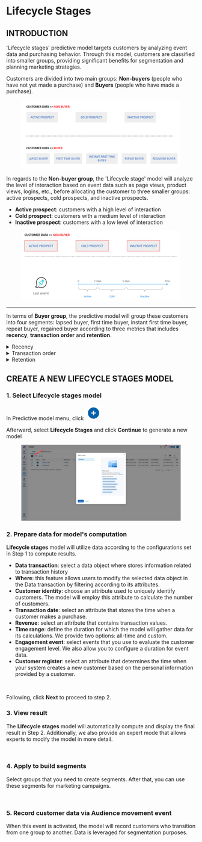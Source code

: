 # Lifecycle Stages

## **INTRODUCTION**

'Lifecycle stages' predictive model targets customers by analyzing event data and purchasing behavior. Through this model, customers are classified into smaller groups, providing significant benefits for segmentation and planning marketing strategies.&#x20;

Customers are divided into two main groups: **Non-buyers** (people who have not yet made a purchase) and **Buyers** (people who have made a purchase).

<figure><img src="../../.gitbook/assets/2024-03-03_11-50-27 (1).png" alt=""><figcaption></figcaption></figure>

In regards to the **Non-buyer group**, the 'Lifecycle stage' model will analyze the level of interaction based on event data such as page views, product views, logins, etc., before allocating the customer to three smaller groups: active prospects, cold prospects, and inactive prospects.

* **Active prospect**: customers with a high level of interaction
* **Cold prospect**: customers with a medium level of interaction
* **Inactive prospect**: customers with a low level of interaction

<figure><img src="../../.gitbook/assets/2024-03-03_12-07-33.png" alt=""><figcaption></figcaption></figure>

***

In terms of **Buyer group**, the predictive model will group these customers into four segments: lapsed buyer, first time buyer, instant first time buyer, repeat buyer, regained buyer according to three metrics that includes **recency**, **transaction order** and **retention**.

<details>

<summary>Recency</summary>

Definition: Recency refers to the duration between the last purchase and the time of calculation by the model. This metric is utilized by the model to recognize the 'lapsed buyer' group.

**Lapsed buyer**: Individuals who have refrained from making a purchase for an extended period.

</details>

<details>

<summary>Transaction order</summary>

Definition: Transaction order represents the count of a customer's orders.

**First time buyer**: customers who make a purchase for the first time.

**Instant first time buyer**: customers  who make a purchase for the first time and agree to provide personal information such as phone number and email.

</details>

<details>

<summary>Retention</summary>

Definition: Retention refers to the duration between a customer's last two orders.

**Repeat buyer**: customers for whom the duration between their last two orders is short.

**Regained buyer**:  customers for whom the duration between their last two orders is long.

</details>

## CREATE A NEW LIFECYCLE STAGES MODEL

### 1. Select Lifecycle stages model

In Predictive model menu, click ![](<../../.gitbook/assets/image (2935).png>)

Afterward, select **Lifecycle Stages** and click **Continue** to generate a new model

<figure><img src="../../.gitbook/assets/2024-09-17_12-02-31 (1).png" alt=""><figcaption></figcaption></figure>

### 2. Prepare data for model's computation

**Lifecycle stages** model will utilize data according to the configurations set in Step 1 to compute results.

* **Data transaction**: select a data object where stores information related to transaction history
* **Where**: this feature allows users to modify the selected data object in the Data transaction by filtering according to its attributes.
* **Customer identity**: choose an attribute used to uniquely identify customers. The model will employ this attribute to calculate the number of customers.
* **Transaction date**: select an attribute that stores the time when a customer makes a purchase.
* **Revenue**: select an attribute that contains transaction values.
* **Time range**: define the duration for which the model will gather data for its calculations. We provide two options: all-time and custom.
* **Engagement event**: select events that you use to evaluate the customer engagement level. We also allow you to configure a duration for event data.
* **Customer register**: select an attribute that determines the time when your system creates a new customer based on the personal information provided by a customer.

<figure><img src="https://lh7-rt.googleusercontent.com/docsz/AD_4nXfviUkaQZy4v4rOfSQvqK1P9rvZHuV2sFtYS-92O_6V9iiSS3hSU_GxTx7XELVlAI6DRpAMVnasG4n075jnTSjpZznx7wLcw3Y-CV_VY_vXF9qZjEEVTRshJvJweBhHZLQD8YpR8dz-8nyZu2S_69eLztAJ?key=nsg4PmgvSxrd7fjFkMggfQ" alt=""><figcaption></figcaption></figure>

Following, click **Next** to proceed to step 2.

### 3. View result

The **Lifecycle stages** model will automatically compute and display the final result in Step 2. Additionally, we also provide an expert mode that allows experts to modify the model in more detail.

<figure><img src="https://lh7-rt.googleusercontent.com/docsz/AD_4nXcweDYRZpfEdIGHMUBNocV2fcz2ox26KuJLGAU-UgfeSsSICTjz0uTd9oylLp5q_0b_LgJlgBVODYYPRCX5oFAgFrXhjGBWRlYebaiiryv69zlxz-uk-N5iyeuvhn9z4hdiraz89Iz-NiV2QJA2ku_nFY1B?key=nsg4PmgvSxrd7fjFkMggfQ" alt=""><figcaption></figcaption></figure>

### 4. Apply to build segments

Select groups that you need to create segments. After that, you can use these segments for marketing campaigns.

<figure><img src="https://lh7-rt.googleusercontent.com/docsz/AD_4nXekLH9YASMkr7Hz8irriMeHXzutDKBZ0k2KAd-qHr_iK-maX8FFmcvTPxvIX99Cz-DoZcHiaBU-VLJOek914XKckYO5aNMXoCD-Otx0RzgVRi2nWMb07edMkfp3FeZ-e4Rr_9NEmPh4BcZxFUl4rGFyMfbX?key=nsg4PmgvSxrd7fjFkMggfQ" alt=""><figcaption></figcaption></figure>

### 5. Record customer data via Audience movement event

When this event is activated, the model will record customers who transition from one group to another. Data is leveraged for segmentation purposes.

<figure><img src="https://lh7-rt.googleusercontent.com/docsz/AD_4nXdQbLeaAXCk7LesLfcyIBkSy7oRcsq8D6rNIA0nYQ-eXPekJl1qr0VyIWeyn4TcNUyswPG7nhgSXytf0sF5RdftdOb2Bf96g8c7UBjExBGKOyPIsJ4MGR3UieFffYxCI6BXb13HPugtY0V3U56CpL4AniNx?key=nsg4PmgvSxrd7fjFkMggfQ" alt=""><figcaption></figcaption></figure>

